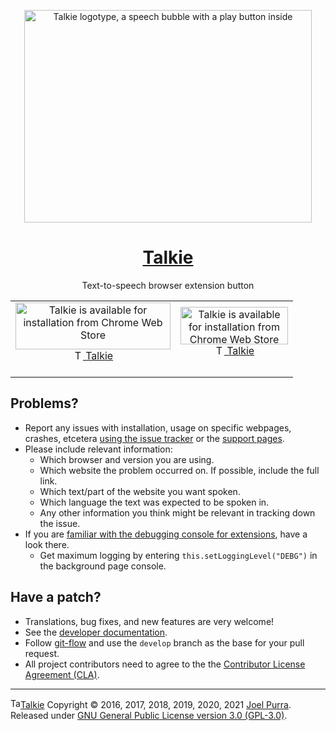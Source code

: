 <p align="center">
  <a href="https://joelpurra.com/projects/talkie/"><img src="../resources/tile/free/920x680/2017-08-22.png" alt="Talkie logotype, a speech bubble with a play button inside" width="460" height="340" border="0" /></a>
</p>
<h1 align="center">
  <a href="https://joelpurra.com/projects/talkie/">Talkie</a>
</h1>
<p align="center">
  Text-to-speech browser extension button
</p>
<table>
  <tr>
    <td align="center">
      <a href="https://chrome.google.com/webstore/detail/enfbcfmmdpdminapkflljhbfeejjhjjk"><img src="../resources/chrome-web-store/ChromeWebStore_Badge_v2_496x150.png" alt="Talkie is available for installation from Chrome Web Store" width="248" height="75" border="0" /><br /><img src="../resources/icon/free/icon-play/icon-32x32.png" alt="Talkie play button" width="16" height="16" border="0" /> Talkie</a><br />&nbsp;
    </td>
    <td align="center">
      <a href="https://addons.mozilla.org/en-US/firefox/addon/talkie/"><img src="../resources/firefox-amo/AMO-button_1.png" alt="Talkie is available for installation from Chrome Web Store" width="172" height="60" border="0" /><br /><img src="../resources/icon/free/icon-play/icon-32x32.png" alt="Talkie play button" width="16" height="16" border="0" /> Talkie</a><br />&nbsp;
    </td>
  </tr>
</table>

## Problems?

- Report any issues with installation, usage on specific webpages, crashes, etcetera [using the issue tracker](https://github.com/joelpurra/talkie/issues) or the [support pages](https://joelpurra.com/support/).
- Please include relevant information:
  - Which browser and version you are using.
  - Which website the problem occurred on. If possible, include the full link.
  - Which text/part of the website you want spoken.
  - Which language the text was expected to be spoken in.
  - Any other information you think might be relevant in tracking down the issue.
- If you are [familiar with the debugging console for extensions](https://developer.chrome.com/extensions/tut_debugging), have a look there.
  - Get maximum logging by entering `this.setLoggingLevel("DEBG")` in the background page console.

## Have a patch?

- Translations, bug fixes, and new features are very welcome!
- See the [developer documentation](../DEVELOP.md).
- Follow [git-flow](https://danielkummer.github.io/git-flow-cheatsheet/) and use the `develop` branch as the base for your pull request.
- All project contributors need to agree to the the [Contributor License Agreement (CLA)](../CLA.md).

---

<a href="https://joelpurra.com/projects/talkie/"><img src="../resources/icon/free/icon-play/icon-32x32.png" alt="Talkie play button" width="16" height="16" border="0" />Talkie</a> Copyright &copy; 2016, 2017, 2018, 2019, 2020, 2021 [Joel Purra](https://joelpurra.com/). Released under [GNU General Public License version 3.0 (GPL-3.0)](https://www.gnu.org/licenses/gpl.html).
